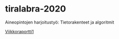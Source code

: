 # tiralabra-2020

Aineopintojen harjoitustyö: Tietorakenteet ja algoritmit

[Viikkoraportti1](dokumentaatio/viikkoraportt1.md)
